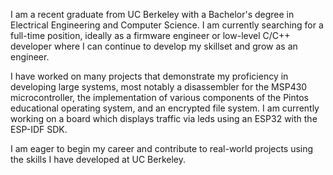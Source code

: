 I am a recent graduate from UC Berkeley with a Bachelor's degree in Electrical Engineering and Computer Science. I am currently searching for a full-time position, ideally as a firmware engineer or low-level C/C++ developer where I can continue to develop my skillset and grow as an engineer.

I have worked on many projects that demonstrate my proficiency in developing large systems, most notably a disassembler for the MSP430 microcontroller, the implementation of various components of the Pintos educational operating system, and an encrypted file system. I am currently working on a board which displays traffic via leds using an ESP32 with the ESP-IDF SDK.

I am eager to begin my career and contribute to real-world projects using the skills I have developed at UC Berkeley.
